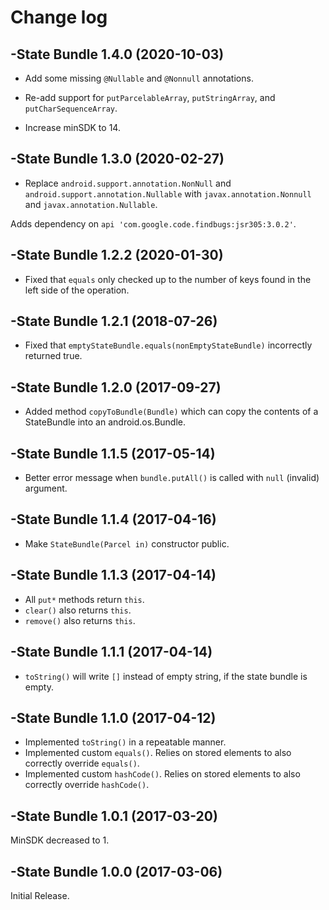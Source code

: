# Change log

-State Bundle 1.4.0 (2020-10-03)
--------------------------------
- Add some missing `@Nullable` and `@Nonnull` annotations.

- Re-add support for `putParcelableArray`, `putStringArray`, and `putCharSequenceArray`.

- Increase minSDK to 14.

-State Bundle 1.3.0 (2020-02-27)
--------------------------------
- Replace `android.support.annotation.NonNull` and `android.support.annotation.Nullable` with `javax.annotation.Nonnull` and `javax.annotation.Nullable`.

Adds dependency on `api 'com.google.code.findbugs:jsr305:3.0.2'`.

-State Bundle 1.2.2 (2020-01-30)
--------------------------------
- Fixed that `equals` only checked up to the number of keys found in the left side of the operation.

-State Bundle 1.2.1 (2018-07-26)
--------------------------------
- Fixed that `emptyStateBundle.equals(nonEmptyStateBundle)` incorrectly returned true.

-State Bundle 1.2.0 (2017-09-27)
--------------------------------
- Added method `copyToBundle(Bundle)` which can copy the contents of a StateBundle into an android.os.Bundle.

-State Bundle 1.1.5 (2017-05-14)
--------------------------------
- Better error message when `bundle.putAll()` is called with `null` (invalid) argument.

-State Bundle 1.1.4 (2017-04-16)
--------------------------------
- Make `StateBundle(Parcel in)` constructor public.

-State Bundle 1.1.3 (2017-04-14)
--------------------------------
- All `put*` methods return `this`.
- `clear()` also returns `this`.
- `remove()` also returns `this`.

-State Bundle 1.1.1 (2017-04-14)
--------------------------------
- `toString()` will write `[]` instead of empty string, if the state bundle is empty.

-State Bundle 1.1.0 (2017-04-12)
--------------------------------
- Implemented `toString()` in a repeatable manner.
- Implemented custom `equals()`. Relies on stored elements to also correctly override `equals()`.
- Implemented custom `hashCode()`. Relies on stored elements to also correctly override `hashCode()`.

-State Bundle 1.0.1 (2017-03-20)
--------------------------------
MinSDK decreased to 1.

-State Bundle 1.0.0 (2017-03-06)
--------------------------------
Initial Release.